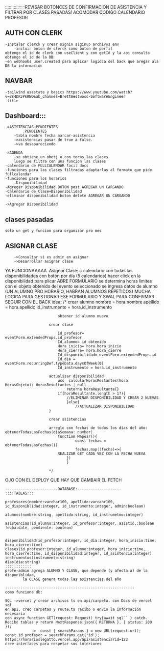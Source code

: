
::::::::::::::::REVISAR BOTONCES DE CONFIRMACION DE ASISTENCIA Y FILTRAR POR CLASES PASADAS!
                    ACOMODAR CODIGO CALENDARIO PROFESOR
## AUTH CON CLERK
    -Instalar clerck y crear signin siginup archivos env 
        -incluir boton de clerck como boton de perfil
    obtengo el id de clerk con useClient y con getId y la api consulta obtengo el id de la DB
    -en webhooks user.created para aplicar logidca del back que aregar ala DB la información
## NAVBAR
    -tailwind usestate y basics https://www.youtube.com/watch?v=8s4DK5PkRNQ&ab_channel=BrettWestwood-SoftwareEngineer 
    -title
## Dashboard:::

    ->ASISTENCIAS PENDIENTES
            .PENDIENTES
        -tabla nombre fecha marcar-asistencia
        ->asistencias pasar de true a false.
        ->va desapareciendo

    ->AGENDA
        -se obtiene un obetj o con toras las clases
        luego se filtra con una funcion las clases
    -calendario de FULLCALENDAR facil docs
    -funciones para las clases filtradas adaptarlas al formato que pide fullcalendar
    -funciones para los horarios
        .Disponibilidad
    -Agregar Disponibilidad BOTON post AGREGAR UN CARGANDO
    -Calendario de Clase+Disponibilidad
    -eliminar disponibilidad boton delete AGREGAR UN CARGANDO

    ->Agregar Disponibilidad
## clases pasadas
    solo un get y funcion para organizar pro mes

## ASIGNAR CLASE
        ->Consultar si es admin en asignar
        ->Desarrollar asignar clase
YA FUNCIONAAAAA 
    .Asignar Clase:
c       calendario con todas las disponibilidades con botón por día (5 calendarios)
        hacer click en la disponibilidad para plicar
        ABRE FORMULARIO 
            se determina horas limites con el objeto obtenido del evento seleccionado
            se ingresa datos de alumno (UN ALUMNO PRO HORARIO, HABRAN ALUMNOS REPETIDOS)
                MUCHA LOCIGA PARA GESTIONAR ESE FORMULARIO Y SWAL PARA CONFIRMAR
                SEGUIR CON EL BACK
                idea:       /* crear alumno
                            nombre = hora.nombre
                            apellido = hora.apellido
                            id_instrumento = hora.id_instrumento
                            
                            obtener id alumno nuevo

                        crear clase

                            Id_profesor= eventForm.extendedProps.id_profesor
                            Id_alumno= id obtenido
                            Hora_inicio= hora.hora_inicio
                            Hora_cierre= hora.hora_cierre
                            Id_disponibilidad= eventForm.extendedProps.id
                            Id_dia = eventForm.recurringDef.typeData.daysOfWeek[0]
                            Id_instrumento = hora.id_instrumento

                        actualizar disponibilidad
                            uso  calcularHorasRestantes(hora: HorasObjeto): HorasResultantes | null 
                                retorna horaResultante{}
                            if(horaResultante.length > 1?){
                                //ELIMINAR DISPONIBILIDAD Y CREAR 2 NUEVAS
                                }else{
                                    //ACTUALIZAR DISPONIBILIDAD
                        }	
                            
                        crear asistencias

                        arreglo con fechas de todos los días del año: obtenerTodasLasFechas(diaSemana: number)
                            function Mapear(){
                                    const fechas = obtenerTodasLasFechas(1)
                                    fechas.map((fecha)=>{
                            REALIZAR GET CADA VEZ CON LA FECHA NUEVA
                                })
                                }

                        */











OJO CON EL DEPLOY QUE HAY QUE CAMBAIR EL FETCH


    ------------------------DATABASE:--------------------
    ::::TABLAS:::

    profesores(nombre:varchar100, apellido:varcahr100, id_disponiblidad:integer, id_instrumento:integer, admin:boolean)

    alumnos(nombre:string, apellido:string, id_instrumetno:integer)

    asistencias(id_alumno:integer, id_profesor:integer, asistió,:boolean fecha:date, pendiente: boolean)

    
    disponibilidad(id_profesor:integer, id_dia:integer, hora_inicio:time, hora_cierre:time)
    clases(id_profesor:integer, id_alumno:integer, hora_inicio:time, hora_cierre:time, id_disponibilidad:integer, id_asistencia:integer)
    instrumentos(instrumento:string)
    dias(dia:string)
    ::::::::::::
    profe-admin agrega ALUMNO Y CLASE, que depende (y afecta a) de la disponiblidad,
            la CLASE genera todas las asistencias del año

    -----------------------------------------------------------
    como funciona db:

    SQL ->vercel y crear archivos ts en api/carpeta. con Docs de vercel sql. 
    en api, creo carpetas y route.ts recibo o envio la información necesaria
    con async function GET(request: Request) try{await sql`` } catch. Recibo tablas y return NextResponse.json({ RETURNA }, { status: 200 }); 
                ->  const { searchParams } = new URL(request.url);
    const id_profesor = searchParams.get('id');  https://horarioslegatto.vercel.app/api/asistencia?id=123
    cree interfaces para respetar sus interiores 



